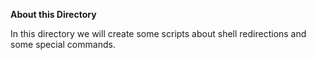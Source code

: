 **About this Directory**

In this directory we will create some scripts about shell 
redirections and some special commands.
